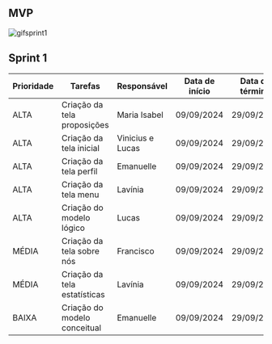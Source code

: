 ## MVP
![gifsprint1](https://github.com/user-attachments/assets/8c03bb1b-0f2c-451e-8b33-68bc8e7acf57)

## Sprint 1 

| Prioridade    | Tarefas                      | Responsável        | Data de início | Data de término |
|---------------|------------------------------|--------------------|----------------|-----------------|
| ALTA          | Criação da tela proposições  | Maria Isabel       | 09/09/2024     | 29/09/2024      |
| ALTA          | Criação da tela inicial      | Vinicius e Lucas   | 09/09/2024     | 29/09/2024      |
| ALTA          | Criação da tela perfil       | Emanuelle          | 09/09/2024     | 29/09/2024      |
| ALTA          | Criação da tela menu         | Lavínia            | 09/09/2024     | 29/09/2024      |
| ALTA          | Criação do modelo lógico     | Lucas              | 09/09/2024     | 29/09/2024      |
| MÉDIA         | Criação da tela sobre nós    | Francisco          | 09/09/2024     | 29/09/2024      |
| MÉDIA         | Criação da tela estatísticas | Lavínia            | 09/09/2024     | 29/09/2024      |
| BAIXA         | Criação do modelo conceitual | Emanuelle          | 09/09/2024     | 29/09/2024      |
